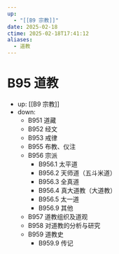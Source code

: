 ```yaml
---
up:
  - "[[B9 宗教]]"
date: 2025-02-18
ctime: 2025-02-18T17:41:12
aliases:
  - 道教
---
```


# B95 道教

- up: [[B9 宗教]]
- down:	
	- B951 道藏
	- B952 经文
	- B953 戒律
	- B955 布教、仪注
	- B956 宗派
		- B956.1 太平道
		- B956.2 天师道（五斗米道）
		- B956.3 全真道
		- B956.4 真大道教（大道教）
		- B956.5 太一道
		- B956.9 其他
	- B957 道教组织及道观
	- B958 对道教的分析与研究
	- B959 道教史
		- B959.9 传记
	
